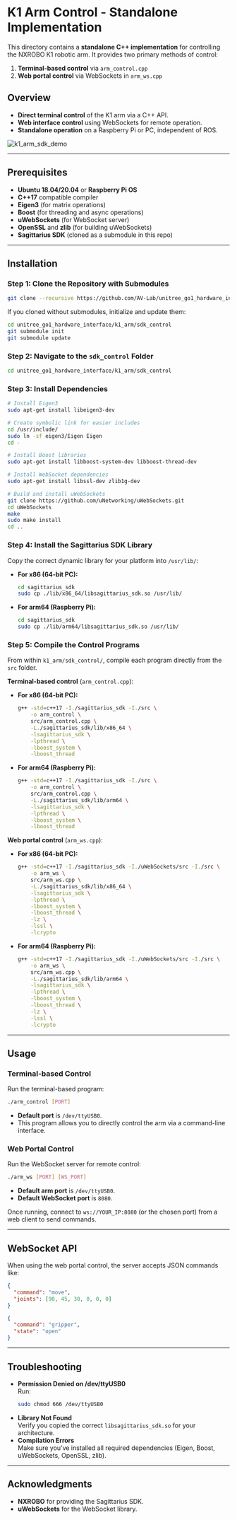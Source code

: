 # K1 Arm Control - Standalone Implementation

This directory contains a **standalone C++ implementation** for controlling the NXROBO K1 robotic arm. It provides two primary methods of control:

1. **Terminal-based control** via `arm_control.cpp`
2. **Web portal control** via WebSockets in `arm_ws.cpp`

## Overview

- **Direct terminal control** of the K1 arm via a C++ API.
- **Web interface control** using WebSockets for remote operation.
- **Standalone operation** on a Raspberry Pi or PC, independent of ROS.

![k1_arm_sdk_demo](../assets/k1_arm_sdk_demo.gif)

---

## Prerequisites

- **Ubuntu 18.04/20.04** or **Raspberry Pi OS**
- **C++17** compatible compiler
- **Eigen3** (for matrix operations)
- **Boost** (for threading and async operations)
- **uWebSockets** (for WebSocket server)
- **OpenSSL** and **zlib** (for building uWebSockets)
- **Sagittarius SDK** (cloned as a submodule in this repo)

---

## Installation

### Step 1: Clone the Repository with Submodules

```bash
git clone --recursive https://github.com/AV-Lab/unitree_go1_hardware_interface.git
```

If you cloned without submodules, initialize and update them:

```bash
cd unitree_go1_hardware_interface/k1_arm/sdk_control
git submodule init
git submodule update
```

### Step 2: Navigate to the `sdk_control` Folder

```bash
cd unitree_go1_hardware_interface/k1_arm/sdk_control
```

### Step 3: Install Dependencies

```bash
# Install Eigen3
sudo apt-get install libeigen3-dev

# Create symbolic link for easier includes
cd /usr/include/
sudo ln -sf eigen3/Eigen Eigen
cd -

# Install Boost libraries
sudo apt-get install libboost-system-dev libboost-thread-dev

# Install WebSocket dependencies
sudo apt-get install libssl-dev zlib1g-dev

# Build and install uWebSockets
git clone https://github.com/uNetworking/uWebSockets.git
cd uWebSockets
make
sudo make install
cd ..
```

### Step 4: Install the Sagittarius SDK Library

Copy the correct dynamic library for your platform into `/usr/lib/`:

- **For x86 (64-bit PC):**
  ```bash
  cd sagittarius_sdk
  sudo cp ./lib/x86_64/libsagittarius_sdk.so /usr/lib/
  ```
- **For arm64 (Raspberry Pi):**
  ```bash
  cd sagittarius_sdk
  sudo cp ./lib/arm64/libsagittarius_sdk.so /usr/lib/
  ```

### Step 5: Compile the Control Programs

From within `k1_arm/sdk_control/`, compile each program directly from the `src` folder.

**Terminal-based control** (`arm_control.cpp`):

- **For x86 (64-bit PC):**

  ```bash
  g++ -std=c++17 -I./sagittarius_sdk -I./src \
      -o arm_control \
      src/arm_control.cpp \
      -L./sagittarius_sdk/lib/x86_64 \
      -lsagittarius_sdk \
      -lpthread \
      -lboost_system \
      -lboost_thread
  ```

- **For arm64 (Raspberry Pi):**
  ```bash
  g++ -std=c++17 -I./sagittarius_sdk -I./src \
      -o arm_control \
      src/arm_control.cpp \
      -L./sagittarius_sdk/lib/arm64 \
      -lsagittarius_sdk \
      -lpthread \
      -lboost_system \
      -lboost_thread
  ```

**Web portal control** (`arm_ws.cpp`):

- **For x86 (64-bit PC):**

  ```bash
  g++ -std=c++17 -I./sagittarius_sdk -I./uWebSockets/src -I./src \
      -o arm_ws \
      src/arm_ws.cpp \
      -L./sagittarius_sdk/lib/x86_64 \
      -lsagittarius_sdk \
      -lpthread \
      -lboost_system \
      -lboost_thread \
      -lz \
      -lssl \
      -lcrypto
  ```

- **For arm64 (Raspberry Pi):**
  ```bash
  g++ -std=c++17 -I./sagittarius_sdk -I./uWebSockets/src -I./src \
      -o arm_ws \
      src/arm_ws.cpp \
      -L./sagittarius_sdk/lib/arm64 \
      -lsagittarius_sdk \
      -lpthread \
      -lboost_system \
      -lboost_thread \
      -lz \
      -lssl \
      -lcrypto
  ```

---

## Usage

### Terminal-based Control

Run the terminal-based program:

```bash
./arm_control [PORT]
```

- **Default port** is `/dev/ttyUSB0`.
- This program allows you to directly control the arm via a command-line interface.

### Web Portal Control

Run the WebSocket server for remote control:

```bash
./arm_ws [PORT] [WS_PORT]
```

- **Default arm port** is `/dev/ttyUSB0`.
- **Default WebSocket port** is `8080`.

Once running, connect to `ws://YOUR_IP:8080` (or the chosen port) from a web client to send commands.

---

## WebSocket API

When using the web portal control, the server accepts JSON commands like:

```json
{
  "command": "move",
  "joints": [90, 45, 30, 0, 0, 0]
}

{
  "command": "gripper",
  "state": "open"
}
```

---

## Troubleshooting

- **Permission Denied on /dev/ttyUSB0**  
  Run:
  ```bash
  sudo chmod 666 /dev/ttyUSB0
  ```
- **Library Not Found**  
  Verify you copied the correct `libsagittarius_sdk.so` for your architecture.
- **Compilation Errors**  
  Make sure you’ve installed all required dependencies (Eigen, Boost, uWebSockets, OpenSSL, zlib).

---

## Acknowledgments

- **NXROBO** for providing the Sagittarius SDK.
- **uWebSockets** for the WebSocket library.
